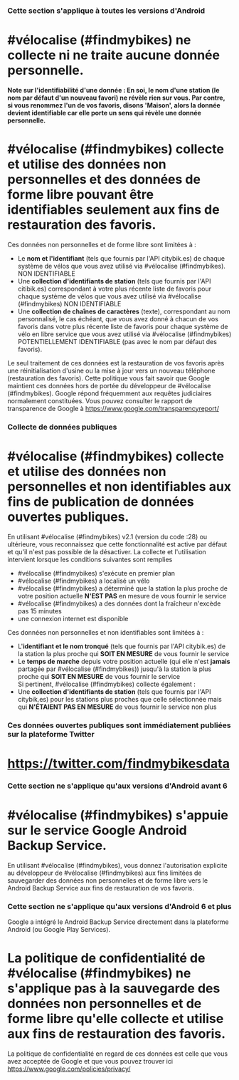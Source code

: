 ### Cette section s'applique à toutes les versions d'Android
# #vélocalise (#findmybikes) ne collecte ni ne traite aucune donnée personnelle.

**Note sur l'identifiabilité d'une donnée : En soi, le nom d'une station (le nom par défaut d'un nouveau favori) ne révèle rien sur vous.
Par contre, si vous renommez l'un de vos favoris, disons 'Maison', alors la donnée devient identifiable car elle porte un sens qui révèle une donnée personnelle.**


# #vélocalise (#findmybikes) collecte et utilise des données non personnelles et des données de forme libre pouvant être identifiables seulement aux fins de restauration des favoris.
Ces données non personnelles et de forme libre sont limitées à :

- Le **nom et l'identifiant** (tels que fournis par l'API citybik.es) de chaque système de vélos que vous avez utilisé via #vélocalise (#findmybikes). NON IDENTIFIABLE
- Une **collection d'identifiants de station** (tels que fournis par l'API citibik.es) correspondant à votre plus récente liste de favoris pour chaque système de vélos que vous avez utilisé via #vélocalise (#findmybikes) NON IDENTIFIABLE
- Une **collection de chaînes de caractères** (texte), correspondant au nom personnalisé, le cas échéant, que vous avez donné à chacun de vos favoris dans votre plus récente liste de favoris pour chaque système de vélo en libre service que vous avez utilisé via #vélocalise (#findmybikes)
POTENTIELLEMENT IDENTIFIABLE (pas avec le nom par défaut des favoris).

Le seul traitement de ces données est la restauration de vos favoris après une réinitialisation d'usine ou la mise à jour vers un nouveau téléphone (restauration des favoris). Cette politique vous fait savoir que Google maintient ces données hors de portée du développeur de #vélocalise (#findmybikes). Google répond fréquemment aux requêtes judiciaires normalement constituées.
Vous pouvez consulter le rapport de transparence de Google à
https://www.google.com/transparencyreport/

### Collecte de données publiques

# #vélocalise (#findmybikes) collecte et utilise des données non personnelles et non identifiables aux fins de publication de données ouvertes publiques.
En utilisant #vélocalise (#findmybikes) v2.1 (version du code :28) ou ultérieure, vous reconnaissez que cette fonctionnalité est active par défaut et qu'il n'est pas possible de la désactiver.
La collecte et l'utilisation intervient lorsque les conditions suivantes sont remplies 

- \#vélocalise (#findmybikes) s'exécute en premier plan
- \#vélocalise (#findmybikes) a localisé un vélo
- \#vélocalise (#findmybikes) a déterminé que la station la plus proche de votre position actuelle **N'EST PAS** en mesure de vous fournir le service
- \#vélocalise (#findmybikes) a des données dont la fraîcheur n'excède pas 15 minutes
- une connexion internet est disponible

Ces données non personnelles et non identifiables sont limitées à :

- L'**identifiant et le nom tronqué** (tels que fournis par l'API citybik.es) de la station la plus proche qui **SOIT EN MESURE** de vous fournir le service
- Le **temps de marche** depuis votre position actuelle (qui elle n'est **jamais** partagée par #vélocalise (#findmybikes)) jusqu'à la station la plus proche qui **SOIT EN MESURE** de vous fournir le service
<br>Si pertinent, #vélocalise (#findmybikes) collecte également :
- Une **collection d'identifiants de station** (tels que fournis par l'API citybik.es) pour les stations plus proches que celle sélectionnée mais qui **N'ÉTAIENT PAS EN MESURE** de vous fournir le service non plus

### Ces données ouvertes publiques sont immédiatement publiées sur la plateforme Twitter
# https://twitter.com/findmybikesdata



### Cette section ne s'applique qu'aux versions d'Android avant 6

# #vélocalise (#findmybikes) s'appuie sur le service Google Android Backup Service.
En utilisant #vélocalise (#findmybikes), vous donnez l'autorisation explicite au développeur de #vélocalise (#findmybikes) aux fins limitées de sauvegarder des données non personnelles et de forme libre vers le Android Backup Service aux fins de restauration de vos favoris.


### Cette section ne s'applique qu'aux versions d'Android 6 et plus

Google a intégré le Android Backup Service directement dans la plateforme Android (ou Google Play Services).
# La politique de confidentialité de #vélocalise (#findmybikes) ne s'applique pas à la sauvegarde des données non personnelles et de forme libre qu'elle collecte et utilise aux fins de restauration des favoris.
La politique de confidentialité en regard de ces données est celle que vous avez acceptée de Google et que vous pouvez trouver ici
https://www.google.com/policies/privacy/

